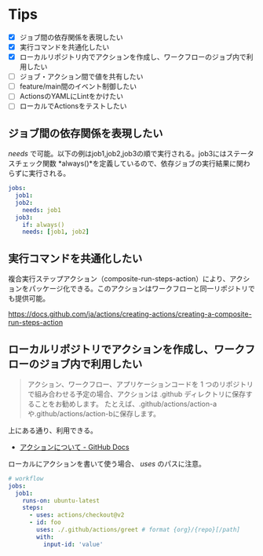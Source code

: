 # Tips

- [x] ジョブ間の依存関係を表現したい
- [x] 実行コマンドを共通化したい
- [x] ローカルリポジトリ内でアクションを作成し、ワークフローのジョブ内で利用したい
- [ ] ジョブ・アクション間で値を共有したい
- [ ] feature/main間のイベント制御したい
- [ ] ActionsのYAMLにLintをかけたい
- [ ] ローカルでActionsをテストしたい

## ジョブ間の依存関係を表現したい

*needs* で可能。以下の例はjob1,job2,job3の順で実行される。job3にはステータスチェック関数 *always()*を定義しているので、依存ジョブの実行結果に関わらずに実行される。

```yml
jobs:
  job1:
  job2:
    needs: job1
  job3:
    if: always()
    needs: [job1, job2]
```

## 実行コマンドを共通化したい

複合実行ステップアクション（composite-run-steps-action）により、アクションをパッケージ化できる。このアクションはワークフローと同一リポジトリでも提供可能。

https://docs.github.com/ja/actions/creating-actions/creating-a-composite-run-steps-action

## ローカルリポジトリでアクションを作成し、ワークフローのジョブ内で利用したい

> アクション、ワークフロー、アプリケーションコードを 1 つのリポジトリで組み合わせる予定の場合、アクションは .github ディレクトリに保存することをお勧めします。 たとえば、.github/actions/action-aや.github/actions/action-bに保存します。

上にある通り、利用できる。

- [アクションについて - GitHub Docs](https://docs.github.com/ja/actions/creating-actions/about-actions#choosing-a-location-for-your-action)

ローカルにアクションを書いて使う場合、 *uses* のパスに注意。

```yml:workflow.yml
# workflow
jobs:
  job1:
    runs-on: ubuntu-latest
    steps:
      - uses: actions/checkout@v2
      - id: foo
        uses: ./.github/actions/greet # format {org}/{repo}[/path]
        with:
          input-id: 'value' 
```
